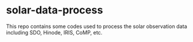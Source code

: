 # solar-data-process
This repo contains some codes used to process the solar observation data including SDO, Hinode, IRIS, CoMP, etc.
